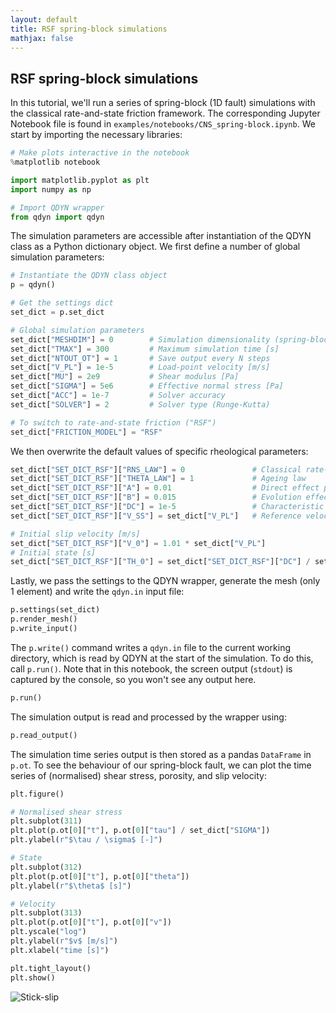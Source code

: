 ```yaml
---
layout: default
title: RSF spring-block simulations
mathjax: false
---
```


## RSF spring-block simulations

In this tutorial, we'll run a series of spring-block (1D fault) simulations with the classical rate-and-state friction framework. The corresponding Jupyter Notebook file is found in `examples/notebooks/CNS_spring-block.ipynb`. We start by importing the necessary libraries:

```python
# Make plots interactive in the notebook
%matplotlib notebook

import matplotlib.pyplot as plt
import numpy as np

# Import QDYN wrapper
from qdyn import qdyn
```

The simulation parameters are accessible after instantiation of the QDYN class as a Python dictionary object. We first define a number of global simulation parameters:

```python
# Instantiate the QDYN class object
p = qdyn()

# Get the settings dict
set_dict = p.set_dict

# Global simulation parameters
set_dict["MESHDIM"] = 0        # Simulation dimensionality (spring-block)
set_dict["TMAX"] = 300         # Maximum simulation time [s]
set_dict["NTOUT_OT"] = 1       # Save output every N steps
set_dict["V_PL"] = 1e-5        # Load-point velocity [m/s]
set_dict["MU"] = 2e9           # Shear modulus [Pa]
set_dict["SIGMA"] = 5e6        # Effective normal stress [Pa]
set_dict["ACC"] = 1e-7         # Solver accuracy
set_dict["SOLVER"] = 2         # Solver type (Runge-Kutta)

# To switch to rate-and-state friction ("RSF")
set_dict["FRICTION_MODEL"] = "RSF"
```

We then overwrite the default values of specific rheological parameters:
```python
set_dict["SET_DICT_RSF"]["RNS_LAW"] = 0               # Classical rate-and-state
set_dict["SET_DICT_RSF"]["THETA_LAW"] = 1             # Ageing law
set_dict["SET_DICT_RSF"]["A"] = 0.01                  # Direct effect parameter [-]
set_dict["SET_DICT_RSF"]["B"] = 0.015                 # Evolution effect parameters [-]
set_dict["SET_DICT_RSF"]["DC"] = 1e-5                 # Characteristic slip distance [m]
set_dict["SET_DICT_RSF"]["V_SS"] = set_dict["V_PL"]   # Reference velocity [m/s]

# Initial slip velocity [m/s]
set_dict["SET_DICT_RSF"]["V_0"] = 1.01 * set_dict["V_PL"]
# Initial state [s]
set_dict["SET_DICT_RSF"]["TH_0"] = set_dict["SET_DICT_RSF"]["DC"] / set_dict["V_PL"]
```

Lastly, we pass the settings to the QDYN wrapper, generate the mesh (only 1 element) and write the `qdyn.in` input file:

```python
p.settings(set_dict)
p.render_mesh()
p.write_input()
```
The `p.write()` command writes a `qdyn.in` file to the current working directory, which is read by QDYN at the start of the simulation. To do this, call `p.run()`. Note that in this notebook, the screen output (`stdout`) is captured by the console, so you won't see any output here.
```python
p.run()
```

The simulation output is read and processed by the wrapper using:

```python
p.read_output()
```

The simulation time series output is then stored as a pandas `DataFrame` in `p.ot`. To see the behaviour of our spring-block fault, we can plot the time series of (normalised) shear stress, porosity, and slip velocity:

```python
plt.figure()

# Normalised shear stress
plt.subplot(311)
plt.plot(p.ot[0]["t"], p.ot[0]["tau"] / set_dict["SIGMA"])
plt.ylabel(r"$\tau / \sigma$ [-]")

# State
plt.subplot(312)
plt.plot(p.ot[0]["t"], p.ot[0]["theta"])
plt.ylabel(r"$\theta$ [s]")

# Velocity
plt.subplot(313)
plt.plot(p.ot[0]["t"], p.ot[0]["v"])
plt.yscale("log")
plt.ylabel(r"$v$ [m/s]")
plt.xlabel("time [s]")

plt.tight_layout()
plt.show()
```
![Stick-slip](img/tutorials/RSF_spring-block/stick-slip.png)
